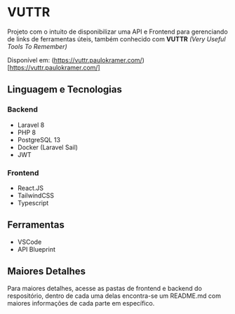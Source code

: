 # VUTTR

Projeto com o intuito de disponibilizar uma API e Frontend para gerenciando de links de ferramentas úteis, também conhecido com **VUTTR** *(Very Useful Tools To Remember)*

Disponível em: (https://vuttr.paulokramer.com/)[https://vuttr.paulokramer.com/]

## Linguagem e Tecnologias

### Backend
- Laravel 8
- PHP 8
- PostgreSQL 13
- Docker (Laravel Sail)
- JWT

### Frontend
- React.JS
- TailwindCSS
- Typescript

## Ferramentas
- VSCode
- API Blueprint

## Maiores Detalhes
Para maiores detalhes, acesse as pastas de frontend e backend do respositório, dentro de cada uma delas encontra-se um README.md com maiores informações de cada parte em específico.
